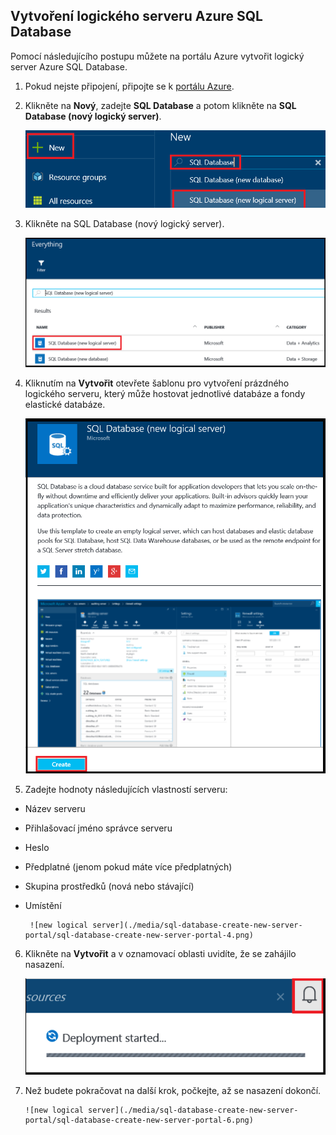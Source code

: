 
<!--
includes/sql-database-create-new-server-portal.md

Latest Freshness check:  2016-04-11 , carlrab.

As of circa 2016-04-11, the following topics might include this include:
articles/sql-database/sql-database-get-started-tutorial.md

-->
## Vytvoření logického serveru Azure SQL Database

Pomocí následujícího postupu můžete na portálu Azure vytvořit logický server Azure SQL Database.

1. Pokud nejste připojení, připojte se k [portálu Azure](http://portal.azure.com).
2. Klikněte na **Nový**, zadejte **SQL Database** a potom klikněte na **SQL Database (nový logický server)**.

      ![Nový logický server](./media/sql-database-create-new-server-portal/sql-database-create-new-server-portal-1.png)

3. Klikněte na SQL Database (nový logický server).

      ![Nový logický server](./media/sql-database-create-new-server-portal/sql-database-create-new-server-portal-2.png)
   
4. Kliknutím na **Vytvořit** otevřete šablonu pro vytvoření prázdného logického serveru, který může hostovat jednotlivé databáze a fondy elastické databáze.

      ![Nový logický server](./media/sql-database-create-new-server-portal/sql-database-create-new-server-portal-3.png)

5. Zadejte hodnoty následujících vlastností serveru:

 - Název serveru
 - Přihlašovací jméno správce serveru
 - Heslo
 - Předplatné (jenom pokud máte více předplatných)
 - Skupina prostředků (nová nebo stávající)
 - Umístění

        ![new logical server](./media/sql-database-create-new-server-portal/sql-database-create-new-server-portal-4.png)

6.  Klikněte na **Vytvořit** a v oznamovací oblasti uvidíte, že se zahájilo nasazení.

       ![Nový logický server](./media/sql-database-create-new-server-portal/sql-database-create-new-server-portal-5.png)

7. Než budete pokračovat na další krok, počkejte, až se nasazení dokončí.

       ![new logical server](./media/sql-database-create-new-server-portal/sql-database-create-new-server-portal-6.png)


<!--HONumber=Aug16_HO4-->


